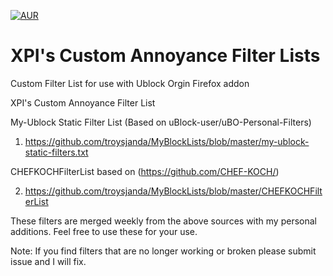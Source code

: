 [![AUR](https://img.shields.io/aur/license/yaourt.svg?style=plastic)](https://github.com/troysjanda/MyBlockLists)

# XPI's Custom Annoyance Filter Lists
Custom Filter List for use with Ublock Orgin Firefox addon

XPI's Custom Annoyance Filter List 

My-Ublock Static Filter List (Based on uBlock-user/uBO-Personal-Filters)
 
1) https://github.com/troysjanda/MyBlockLists/blob/master/my-ublock-static-filters.txt

CHEFKOCHFilterList based on (https://github.com/CHEF-KOCH/)

2) https://github.com/troysjanda/MyBlockLists/blob/master/CHEFKOCHFilterList

These filters are merged weekly from the above sources with my personal additions. Feel free to use these for your use.

Note: If you find filters that are no longer working or broken please submit issue and I will fix.
